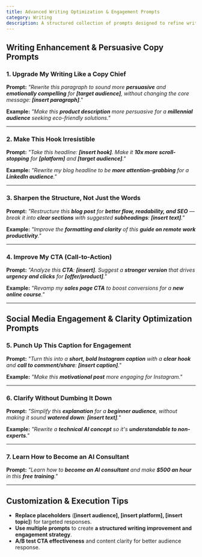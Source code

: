 ```yaml
---
title: Advanced Writing Optimization & Engagement Prompts  
category: Writing  
description: A structured collection of prompts designed to refine writing clarity, enhance engagement, and optimize content for SEO and social media growth.
---
```

## **Writing Enhancement & Persuasive Copy Prompts**

### **1. Upgrade My Writing Like a Copy Chief**

**Prompt:**
*"Rewrite this paragraph to sound more **persuasive** and **emotionally compelling** for **[target audience]**, without changing the core message: **[insert paragraph]**."*

**Example:**
*"Make this **product description** more persuasive for a **millennial audience** seeking eco-friendly solutions."*

---

### **2. Make This Hook Irresistible**

**Prompt:**
*"Take this headline: **[insert hook]**. Make it **10x more scroll-stopping** for **[platform]** and **[target audience]**."*

**Example:**
*"Rewrite my blog headline to be **more attention-grabbing** for a **LinkedIn audience**."*

---

### **3. Sharpen the Structure, Not Just the Words**

**Prompt:**
*"Restructure this **blog post** for **better flow, readability, and SEO** — break it into **clear sections** with suggested **subheadings**: **[insert text]**."*

**Example:**
*"Improve the **formatting and clarity** of this **guide on remote work productivity**."*

---

### **4. Improve My CTA (Call-to-Action)**

**Prompt:**
*"Analyze this **CTA**: **[insert]**. Suggest a **stronger version** that drives **urgency and clicks** for **[offer/product]**."*

**Example:**
*"Revamp my **sales page CTA** to boost conversions for a **new online course**."*

---

## **Social Media Engagement & Clarity Optimization Prompts**

### **5. Punch Up This Caption for Engagement**

**Prompt:**
*"Turn this into a **short, bold Instagram caption** with a **clear hook** and **call to comment/share**: **[insert caption]**."*

**Example:**
*"Make this **motivational post** more engaging for Instagram."*

---

### **6. Clarify Without Dumbing It Down**

**Prompt:**
*"Simplify this **explanation** for a **beginner audience**, without making it sound **watered down**: **[insert text]**."*

**Example:**
*"Rewrite a **technical AI concept** so it's **understandable to non-experts**."*

---

### **7. Learn How to Become an AI Consultant**

**Prompt:**
*"Learn how to **become an AI consultant** and make **$500 an hour** in this **free training**."*

---

## **Customization & Execution Tips**

- **Replace placeholders** (**[insert audience], [insert platform], [insert topic]**) for targeted responses.
- **Use multiple prompts** to create **a structured writing improvement and engagement strategy**.
- **A/B test CTA effectiveness** and content clarity for better audience response.
